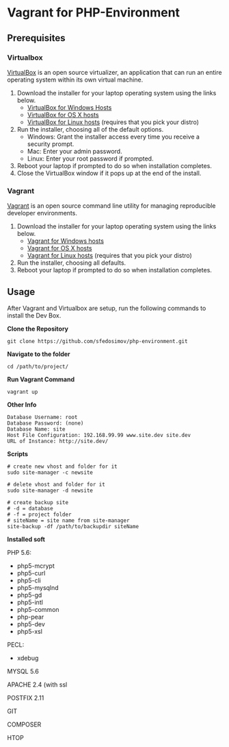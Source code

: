# Vagrant for PHP-Environment

## Prerequisites
### Virtualbox
[VirtualBox](https://www.virtualbox.org/) is an open source virtualizer, an application that can run an entire operating system within its own virtual machine. 

1. Download the installer for your laptop operating system using the links below.
    * [VirtualBox for Windows Hosts](http://download.virtualbox.org/virtualbox/4.3.18/VirtualBox-4.3.18-96516-Win.exe)
    * [VirtualBox for OS X hosts](http://download.virtualbox.org/virtualbox/4.3.18/VirtualBox-4.3.18-96516-OSX.dmg)
    * [VirtualBox for Linux hosts](https://www.virtualbox.org/wiki/Linux_Downloads) (requires that you pick your distro)
1. Run the installer, choosing all of the default options.
    * Windows: Grant the installer access every time you receive a security prompt.
    * Mac: Enter your admin password.
    * Linux: Enter your root password if prompted.
1. Reboot your laptop if prompted to do so when installation completes.
1. Close the VirtualBox window if it pops up at the end of the install.

### Vagrant
[Vagrant](https://www.vagrantup.com/) is an open source command line utility for managing reproducible developer environments. 

1. Download the installer for your laptop operating system using the links below.
    * [Vagrant for Windows hosts](https://dl.bintray.com/mitchellh/vagrant/vagrant_1.6.5.msi)
    * [Vagrant for OS X hosts](https://dl.bintray.com/mitchellh/vagrant/vagrant_1.6.5.dmg)
    * [Vagrant for Linux hosts](https://www.vagrantup.com/downloads.html) (requires that you pick your distro)
1. Run the installer, choosing all defaults.
1. Reboot your laptop if prompted to do so when installation completes.

## Usage
After Vagrant and Virtualbox are setup, run the following commands to install the Dev Box. 

**Clone the Repository**

    git clone https://github.com/sfedosimov/php-environment.git
**Navigate to the folder**

    cd /path/to/project/

**Run Vagrant Command**

    vagrant up

**Other Info**

    Database Username: root
    Database Password: (none)
    Database Name: site
    Host File Configuration: 192.168.99.99 www.site.dev site.dev
    URL of Instance: http://site.dev/
    
**Scripts**

    # create new vhost and folder for it
    sudo site-manager -c newsite
    
    # delete vhost and folder for it
    sudo site-manager -d newsite
    
    # create backup site
    # -d = database
    # -f = project folder
    # siteName = site name from site-manager
    site-backup -df /path/to/backupdir siteName

**Installed soft**

PHP 5.6:

 + php5-mcrypt
 + php5-curl
 + php5-cli
 + php5-mysqlnd
 + php5-gd
 + php5-intl
 + php5-common
 + php-pear
 + php5-dev
 + php5-xsl

PECL:

 + xdebug
 
 
MYSQL 5.6

APACHE 2.4 (with ssl

POSTFIX 2.11

GIT

COMPOSER

HTOP
